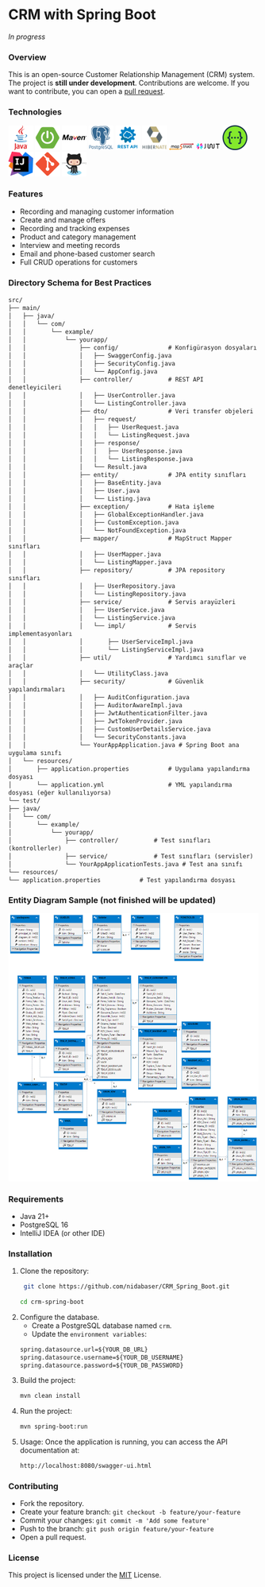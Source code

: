 # CRM with Spring Boot

*In progress*

### Overview
This is an open-source Customer Relationship Management (CRM) system. The project is **still under development**. Contributions are welcome. If you want to contribute, you can open a [pull request](/README.md/#Contributing).

### Technologies

<code><img alt="Java" src="src/main/resources/images/java.png" title="Java" width="50"/></code>
<code><img width="50" src="src/main/resources/images/spring.png" alt="Spring Boot" title="Spring Boot"/></code>
<code><img width="50" src="src/main/resources/images/maven.png" alt="Maven" title="Maven"/></code>
<code><img width="50" src="src/main/resources/images/postgresql.png" alt="PostgreSQL" title="PostgreSQL"/></code>
<code><img width="50" src="src/main/resources/images/rest.png" alt="REST" title="REST"/></code>
<code><img width="50" src="src/main/resources/images/hibernate.png" alt="Hibernate" title="Hibernate"/></code>
<code><img width="50" src="src/main/resources/images/mapstruct.png" alt="MapStruct" title="MapStruct"/></code>
<code><img width="50" src="src/main/resources/images/jwt.png" alt="JWT" title="JWT"/></code>
<code><img width="50" src="src/main/resources/images/swagger.png" alt="Swagger" title="Swagger"/></code>
<code><img width="50" src="src/main/resources/images/intellij.png" alt="Intellij" title="Intellij"/></code>
<code><img width="50" src="src/main/resources/images/git.png" alt="Git" title="Git"/></code>
<code><img width="50" src="src/main/resources/images/github.png" alt="Github" title="Github"/></code>

### Features

- Recording and managing customer information
- Create and manage offers
- Recording and tracking expenses
- Product and category management
- Interview and meeting records
- Email and phone-based customer search
- Full CRUD operations for customers

### Directory Schema for Best Practices

````
src/
├── main/
│   ├── java/
│   │   └── com/
│   │       └── example/
│   │           └── yourapp/
│   │               ├── config/              # Konfigürasyon dosyaları
│   │               │   ├── SwaggerConfig.java
│   │               │   ├── SecurityConfig.java
│   │               │   └── AppConfig.java
│   │               ├── controller/          # REST API denetleyicileri
│   │               │   ├── UserController.java
│   │               │   └── ListingController.java
│   │               ├── dto/                 # Veri transfer objeleri
│   │               │   ├── request/
│   │               │   │   ├── UserRequest.java
│   │               │   │   └── ListingRequest.java
│   │               │   ├── response/
│   │               │   │   ├── UserResponse.java
│   │               │   │   └── ListingResponse.java
│   │               │   └── Result.java
│   │               ├── entity/              # JPA entity sınıfları
│   │               │   ├── BaseEntity.java
│   │               │   ├── User.java
│   │               │   └── Listing.java
│   │               ├── exception/           # Hata işleme
│   │               │   ├── GlobalExceptionHandler.java
│   │               │   ├── CustomException.java
│   │               │   └── NotFoundException.java
│   │               ├── mapper/              # MapStruct Mapper sınıfları
│   │               │   ├── UserMapper.java
│   │               │   └── ListingMapper.java
│   │               ├── repository/          # JPA repository sınıfları
│   │               │   ├── UserRepository.java
│   │               │   └── ListingRepository.java
│   │               ├── service/             # Servis arayüzleri
│   │               │   ├── UserService.java
│   │               │   └── ListingService.java
│   │               │   └── impl/            # Servis implementasyonları
│   │               │       ├── UserServiceImpl.java
│   │               │       └── ListingServiceImpl.java
│   │               ├── util/                # Yardımcı sınıflar ve araçlar
│   │               │   └── UtilityClass.java
│   │               ├── security/            # Güvenlik yapılandırmaları
│   │               │   ├── AuditConfiguration.java
│   │               │   ├── AuditorAwareImpl.java
│   │               │   ├── JwtAuthenticationFilter.java
│   │               │   ├── JwtTokenProvider.java
│   │               │   ├── CustomUserDetailsService.java
│   │               │   └── SecurityConstants.java
│   │               └── YourAppApplication.java # Spring Boot ana uygulama sınıfı
│   └── resources/
│       ├── application.properties           # Uygulama yapılandırma dosyası
│       └── application.yml                  # YML yapılandırma dosyası (eğer kullanılıyorsa)
└── test/
├── java/
│   └── com/
│       └── example/
│           └── yourapp/
│               ├── controller/          # Test sınıfları (kontrollerler)
│               ├── service/             # Test sınıfları (servisler)
│               └── YourAppApplicationTests.java # Test ana sınıfı
└── resources/
└── application.properties           # Test yapılandırma dosyası
````

### Entity Diagram Sample (not finished will be updated)

![CRM_Entity_Diagram.png](src/main/resources/images/CRM_Entity_Diagram.png)

### Requirements

- Java 21+
- PostgreSQL 16
- IntelliJ IDEA (or other IDE)

### Installation

1. Clone the repository:
   ```bash
    git clone https://github.com/nidabaser/CRM_Spring_Boot.git
    ```
    ```bash
    cd crm-spring-boot
    ```
2. Configure the database.
   - Create a PostgreSQL database named `crm`. 
   - Update the `environment variables`:
   ```
   spring.datasource.url=${YOUR_DB_URL}
   spring.datasource.username=${YOUR_DB_USERNAME}
   spring.datasource.password=${YOUR_DB_PASSWORD}
   ```
3. Build the project:
    ```bash
    mvn clean install
    ```
4. Run the project:
    ```bash
    mvn spring-boot:run
    ```
5. Usage:
   Once the application is running, you can access the API documentation at:
    ```bash
    http://localhost:8080/swagger-ui.html
    ```

### Contributing
- Fork the repository.
- Create your feature branch: `git checkout -b feature/your-feature`
- Commit your changes: `git commit -m 'Add some feature'`
- Push to the branch: `git push origin feature/your-feature`
- Open a pull request.

### License
This project is licensed under the [MIT](https://choosealicense.com/licenses/mit/) License.